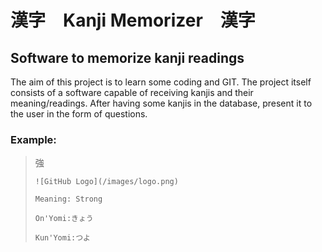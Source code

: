 <h1>漢字　Kanji Memorizer　漢字</h1>

<h2>Software to memorize kanji readings</h2>

<p>The aim of this project is to learn some coding and GIT. The project itself consists of a software 
capable of receiving kanjis and their meaning/readings. After having some kanjis in the database, present
it to the user in the form of questions.</p>


<h3>Example: </h3>

<blockquote>
    <p>強</p>
    
    ![GitHub Logo](/images/logo.png)
	
	Meaning: Strong

    On'Yomi:きょう

    Kun'Yomi:つよ
</blockquote>